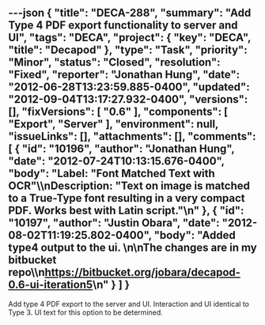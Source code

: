 ---json
{
  "title": "DECA-288",
  "summary": "Add Type 4 PDF export functionality to server and UI",
  "tags": "DECA",
  "project": {
    "key": "DECA",
    "title": "Decapod"
  },
  "type": "Task",
  "priority": "Minor",
  "status": "Closed",
  "resolution": "Fixed",
  "reporter": "Jonathan Hung",
  "date": "2012-06-28T13:23:59.885-0400",
  "updated": "2012-09-04T13:17:27.932-0400",
  "versions": [],
  "fixVersions": [
    "0.6"
  ],
  "components": [
    "Export",
    "Server"
  ],
  "environment": null,
  "issueLinks": [],
  "attachments": [],
  "comments": [
    {
      "id": "10196",
      "author": "Jonathan Hung",
      "date": "2012-07-24T10:13:15.676-0400",
      "body": "Label: \"Font Matched Text with OCR\"\\\nDescription: \"Text on image is matched to a True-Type font resulting in a very compact PDF. Works best with Latin script.\"\n"
    },
    {
      "id": "10197",
      "author": "Justin Obara",
      "date": "2012-08-02T11:19:25.802-0400",
      "body": "Added type4 output to the ui.&#x20;\n\nThe changes are in my bitbucket repo\\\n<https://bitbucket.org/jobara/decapod-0.6-ui-iteration5>\n"
    }
  ]
}
---
Add type 4 PDF export to the server and UI. Interaction and UI identical to Type 3. UI text for this option to be determined.

        